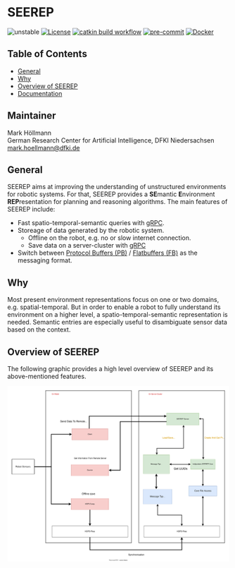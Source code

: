 # SEEREP

![unstable](https://img.shields.io/badge/stability-unstable-orange)
[![License](https://img.shields.io/badge/license-BSD_3-brightgreen)](./LICENSE)
[![catkin build workflow](https://github.com/agri-gaia/seerep/actions/workflows/main.yml/badge.svg)](https://github.com/agri-gaia/seerep/actions)
[![pre-commit](https://img.shields.io/badge/pre--commit-enabled-brightgreen?logo=pre-commit&logoColor=white)](./.pre-commit-config.yaml)
[![Docker](https://img.shields.io/badge/Docker-enabled-blue?logo=docker)](./docker)
 <!-- ![Architecture](https://img.shields.io/badge/Architecture-x86-blue) -->

## Table of Contents

- [General](#general)
- [Why](#why)
- [Overview of SEEREP](#overview-of-seerep)
- [Documentation](#further-documentation)

## Maintainer

Mark Höllmann\
German Research Center for Artificial Intelligence,
DFKI Niedersachsen\
mark.hoellmann@dfki.de

## General

SEEREP aims at improving the understanding of unstructured environments for
robotic systems. For that, SEEREP provides a **SE**mantic **E**nvironment
**REP**resentation for planning and reasoning algorithms. The main features of
SEEREP include:

- Fast spatio-temporal-semantic queries with
  [gRPC](https://grpc.io/docs/what-is-grpc/introduction/).
- Storeage of data generated by the robotic system.
  - Offline on the robot, e.g. no or slow internet connection.
  - Save data on a server-cluster with
     [gRPC](https://grpc.io/docs/what-is-grpc/introduction/)
- Switch between [Protocol Buffers
  (PB)](https://developers.google.com/protocol-buffers/docs/overview) /
  [Flatbuffers (FB)](https://google.github.io/flatbuffers/) as the messaging
  format.

## Why

Most present environment representations focus on one or two domains, e.g.
spatial-temporal. But in order to enable a robot to fully understand its
environment on a higher level, a spatio-temporal-semantic representation is
needed. Semantic entries are especially useful to disambiguate sensor data based
on the context.

## Overview of SEEREP

The following graphic provides a high level overview of SEEREP and its
above-mentioned features.

![](docs/mkdocs/imgs//SEEREP-Overview.svg)

<!-- ## Related Publications -->
